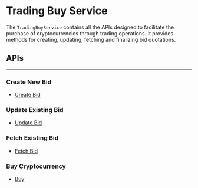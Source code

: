 # Trading Buy Service

The `TradingBuyService` contains all the APIs designed to facilitate the purchase of cryptocurrencies through trading operations. It provides methods for creating, updating, fetching and finalizing bid quotations.

## APIs
---

### Create New Bid
- [Create Bid](TradingBuyService/CreateBid.md)

### Update Existing Bid
- [Update Bid](TradingBuyService/UpdateBid.md)

### Fetch Existing Bid
- [Fetch Bid](TradingBuyService/FetchBid.md)

### Buy Cryptocurrency
- [Buy](TradingBuyService/Buy.md)